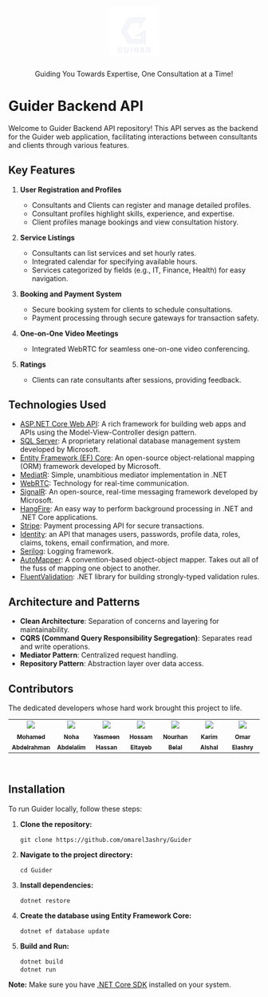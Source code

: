 <div align="center">
  <a href="https://github.com/omarel3ashry/Guider">
    <img src="assets/GuiderLogo.png" alt="Logo" width="100" height="100">
  </a>
  <h3 align="center"></h3>
  <p align="center">
    Guiding You Towards Expertise, One Consultation at a Time!
  </p>
</div>

# Guider Backend API

Welcome to Guider Backend API repository! This API serves as the backend for the Guider web application, facilitating interactions between consultants and clients through various features.

## Key Features

1. **User Registration and Profiles**
   - Consultants and Clients can register and manage detailed profiles.
   - Consultant profiles highlight skills, experience, and expertise.
   - Client profiles manage bookings and view consultation history.

2. **Service Listings**
   - Consultants can list services and set hourly rates.
   - Integrated calendar for specifying available hours.
   - Services categorized by fields (e.g., IT, Finance, Health) for easy navigation.

3. **Booking and Payment System**
   - Secure booking system for clients to schedule consultations.
   - Payment processing through secure gateways for transaction safety.

4. **One-on-One Video Meetings**
   - Integrated WebRTC for seamless one-on-one video conferencing.

5. **Ratings**
   - Clients can rate consultants after sessions, providing feedback.
   
## Technologies Used

- [ASP.NET Core Web API](https://learn.microsoft.com/en-us/aspnet/core/web-api): A rich framework for building web apps and APIs using the Model-View-Controller design pattern.
- [SQL Server](https://www.microsoft.com/en-us/sql-server/): A proprietary relational database management system developed by Microsoft.
- [Entity Framework (EF) Core](https://learn.microsoft.com/en-us/ef/core/): An open-source object-relational mapping (ORM) framework developed by Microsoft.
- [MediatR](https://www.nuget.org/packages/MediatR): Simple, unambitious mediator implementation in .NET
- [WebRTC](https://webrtc.org/): Technology for real-time communication.
- [SignalR](https://dotnet.microsoft.com/en-us/apps/aspnet/signalr): An open-source, real-time messaging framework developed by Microsoft.
- [HangFire](https://www.hangfire.io/): An easy way to perform background processing in .NET and .NET Core applications.
- [Stripe](https://stripe.com/): Payment processing API for secure transactions.
- [Identity](https://learn.microsoft.com/en-us/aspnet/core/security/authentication/identity): an API that manages users, passwords, profile data, roles, claims, tokens, email confirmation, and more.
- [Serilog](https://serilog.net/): Logging framework.
- [AutoMapper](https://automapper.org/): A convention-based object-object mapper. Takes out all of the fuss of mapping one object to another.
- [FluentValidation](https://fluentvalidation.net/): .NET library for building strongly-typed validation rules.

## Architecture and Patterns

- **Clean Architecture**: Separation of concerns and layering for maintainability.
- **CQRS (Command Query Responsibility Segregation)**: Separates read and write operations.
- **Mediator Pattern**: Centralized request handling.
- **Repository Pattern**: Abstraction layer over data access.

## Contributors
The dedicated developers whose hard work brought this project to life.
<table>
  <tr>
    <td align="center" valign="top" width="14%"><a href="https://github.com/Mo3bdelrahman" style:"border-radius:50%;"><img src="https://avatars.githubusercontent.com/u/61760258?v=4"  width="100px;" /><br /><sub><b>Mohamed Abdelrahman</b></sub></a><br /></td>
    <td align="center" valign="top" width="14%"><a href="https://github.com/NohaAbdelalim" style:"border-radius:50%;"><img src="https://avatars.githubusercontent.com/u/157377341?v=4"  width="100px;" /><br /><sub><b>Noha Abdelalim</b></sub></a><br /></td>
    <td align="center" valign="top" width="14%"><a href="https://github.com/yasmeena1999" style:"border-radius:50%;"><img src="https://avatars.githubusercontent.com/u/45334675?v=4"  width="100px;" /><br /><sub><b>Yasmeen Hassan</b></sub></a><br /></td>
    <td align="center" valign="top" width="14%"><a href="https://github.com/hossameltayeb83" style:"border-radius:50%;"><img src="https://avatars.githubusercontent.com/u/96459585?v=4"  width="100px;" /><br /><sub><b>Hossam Eltayeb</b></sub></a><br /></td>
    <td align="center" valign="top" width="14%"><a href="https://github.com/nourhanbelal22" style:"border-radius:50%;"><img src="https://avatars.githubusercontent.com/u/157370503?v=4"  width="100px;" /><br /><sub><b>Nourhan Belal</b></sub></a><br /></td>
    <td align="center" valign="top" width="14%"><a href="https://github.com/karimalshal666" style:"border-radius:50%;"><img src="https://avatars.githubusercontent.com/u/157370888?v=4"  width="100px;" /><br /><sub><b>Karim Alshal</b></sub></a><br /></td>
    <td align="center" valign="top" width="14%"><a href="https://github.com/omarel3ashry" style:"border-radius:50%;"><img src="https://avatars.githubusercontent.com/u/32119955?v=4"  width="100px;" /><br /><sub><b>Omar Elashry</b></sub></a><br /></td>
  </tr>
</table>

<br/>

## Installation

To run Guider locally, follow these steps:

1. **Clone the repository:**
   
   ```
   git clone https://github.com/omarel3ashry/Guider
   ```
   
3. **Navigate to the project directory:**
   
   ```
   cd Guider
   ```
   
4. **Install dependencies:**
   
   ```
   dotnet restore
   ```
   
5. **Create the database using Entity Framework Core:**
   
   ```
   dotnet ef database update
   ```
   
7. **Build and Run:**
   
   ```
   dotnet build
   dotnet run
   ```
**Note:** Make sure you have [.NET Core SDK](https://dotnet.microsoft.com/en-us/download) installed on your system.
